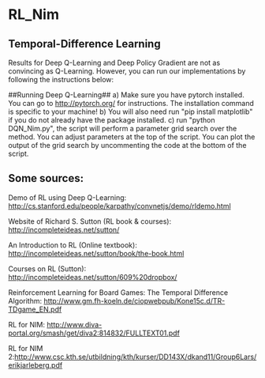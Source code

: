# RL_Nim

## Temporal-Difference Learning


Results for Deep Q-Learning and Deep Policy Gradient are not as convincing as Q-Learning. However, you can run our implementations by following the instructions below:

##Running Deep Q-Learning##
a) Make sure you have pytorch installed. You can go to http://pytorch.org/ for instructions. The installation command is specific to your machine!
b) You will also need run "pip install matplotlib" if you do not already have the package installed.
c) run "python DQN_Nim.py", the script will perform a parameter grid search over the method.
    You can adjust parameters at the top of the script.
    You can plot the output of the grid search by uncommenting the code at the bottom of the script.

## Some sources:
Demo of RL using Deep Q-Learning: http://cs.stanford.edu/people/karpathy/convnetjs/demo/rldemo.html

Website of Richard S. Sutton (RL book & courses): http://incompleteideas.net/sutton/

An Introduction to RL (Online textbook): http://incompleteideas.net/sutton/book/the-book.html

Courses on RL (Sutton): http://incompleteideas.net/sutton/609%20dropbox/

Reinforcement Learning for Board Games: The Temporal Difference Algorithm: http://www.gm.fh-koeln.de/ciopwebpub/Kone15c.d/TR-TDgame_EN.pdf

RL for NIM: http://www.diva-portal.org/smash/get/diva2:814832/FULLTEXT01.pdf

RL for NIM 2:http://www.csc.kth.se/utbildning/kth/kurser/DD143X/dkand11/Group6Lars/erikjarleberg.pdf
